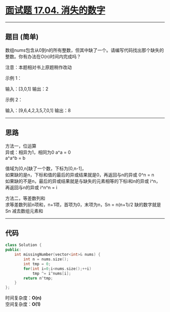 # [面试题 17.04. 消失的数字](https://leetcode.cn/problems/missing-number-lcci/)

---

## 题目 (简单)

数组nums包含从0到n的所有整数，但其中缺了一个。请编写代码找出那个缺失的整数。你有办法在O(n)时间内完成吗？

注意：本题相对书上原题稍作改动

示例 1：

输入：[3,0,1]
输出：2
 

示例 2：

输入：[9,6,4,2,3,5,7,0,1]
输出：8

---

## 思路

方法一，位运算  
异或：相异为1，相同为0
a^a = 0  
a^a^b = b

值域为[0,n]缺了一个数，下标为[0,n-1]，  
如果缺的是n，下标和值的最后的异或结果就是0，再返回与n的异或 0^n = n  
如果缺的不是n，最后的异或结果就是与缺失的元素相等的下标i和n的异或 i^n，再返回与n的异或 i^n^n = i

方法二，等差数列和  
求等差数列前n项和，n+1项，首项为0，末项为n，Sn = n(n+1)/2
缺的数字就是 Sn 减去数组元素和

---

## 代码

```C++
class Solution {
public:
    int missingNumber(vector<int>& nums) {
        int n = nums.size();
        int tmp = 0;
        for(int i=0;i<nums.size();++i)
            tmp ^= i^nums[i];
        return n^tmp;
    }
};
```

时间复杂度：**O(n)**  
空间复杂度：**O(1)**
